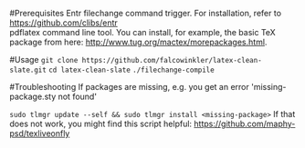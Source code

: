 #Prerequisites
Entr filechange command trigger. For installation, refer to </br>
https://github.com/clibs/entr </br>
pdflatex command line tool. You can install, for example, the basic TeX
package from here: http://www.tug.org/mactex/morepackages.html.


#Usage
`git clone https://github.com/falcowinkler/latex-clean-slate.git`
`cd latex-clean-slate`
`./filechange-compile`


#Troubleshooting
If packages are missing, e.g. you get an error 'missing-package.sty not found'

`
sudo tlmgr update --self && sudo tlmgr install <missing-package>
`
If that does not work, you might find this script helpful: 
https://github.com/maphy-psd/texliveonfly
